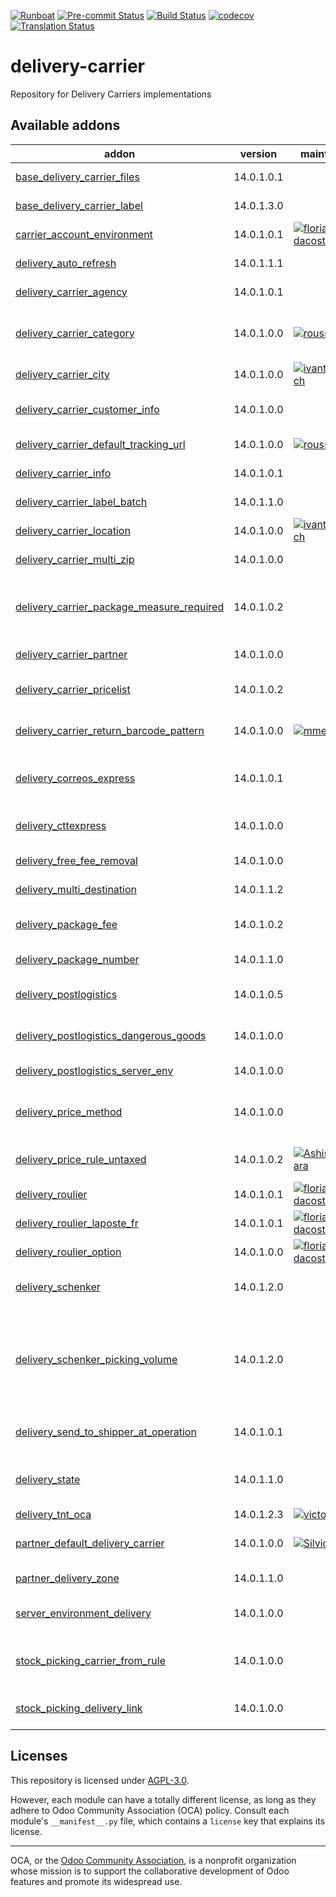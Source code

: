 
[![Runboat](https://img.shields.io/badge/runboat-Try%20me-875A7B.png)](https://runboat.odoo-community.org/builds?repo=OCA/delivery-carrier&target_branch=14.0)
[![Pre-commit Status](https://github.com/OCA/delivery-carrier/actions/workflows/pre-commit.yml/badge.svg?branch=14.0)](https://github.com/OCA/delivery-carrier/actions/workflows/pre-commit.yml?query=branch%3A14.0)
[![Build Status](https://github.com/OCA/delivery-carrier/actions/workflows/test.yml/badge.svg?branch=14.0)](https://github.com/OCA/delivery-carrier/actions/workflows/test.yml?query=branch%3A14.0)
[![codecov](https://codecov.io/gh/OCA/delivery-carrier/branch/14.0/graph/badge.svg)](https://codecov.io/gh/OCA/delivery-carrier)
[![Translation Status](https://translation.odoo-community.org/widgets/delivery-carrier-14-0/-/svg-badge.svg)](https://translation.odoo-community.org/engage/delivery-carrier-14-0/?utm_source=widget)

<!-- /!\ do not modify above this line -->

# delivery-carrier

Repository for Delivery Carriers implementations

<!-- /!\ do not modify below this line -->

<!-- prettier-ignore-start -->

[//]: # (addons)

Available addons
----------------
addon | version | maintainers | summary
--- | --- | --- | ---
[base_delivery_carrier_files](base_delivery_carrier_files/) | 14.0.1.0.1 |  | Base module for creation of delivery carrier files
[base_delivery_carrier_label](base_delivery_carrier_label/) | 14.0.1.3.0 |  | Base module for carrier labels
[carrier_account_environment](carrier_account_environment/) | 14.0.1.0.1 | [![florian-dacosta](https://github.com/florian-dacosta.png?size=30px)](https://github.com/florian-dacosta) | Configure carriers with server_environment_files
[delivery_auto_refresh](delivery_auto_refresh/) | 14.0.1.1.1 |  | Auto-refresh delivery price in sales orders
[delivery_carrier_agency](delivery_carrier_agency/) | 14.0.1.0.1 |  | Add a model for Carrier Agencies
[delivery_carrier_category](delivery_carrier_category/) | 14.0.1.0.0 | [![rousseldenis](https://github.com/rousseldenis.png?size=30px)](https://github.com/rousseldenis) | Adds a category to delivery carriers in order to help users classifying them
[delivery_carrier_city](delivery_carrier_city/) | 14.0.1.0.0 | [![ivantodorovich](https://github.com/ivantodorovich.png?size=30px)](https://github.com/ivantodorovich) | Integrates delivery with base_address_city
[delivery_carrier_customer_info](delivery_carrier_customer_info/) | 14.0.1.0.0 |  | Send delivery notice to the shipper from any operation.
[delivery_carrier_default_tracking_url](delivery_carrier_default_tracking_url/) | 14.0.1.0.0 | [![rousseldenis](https://github.com/rousseldenis.png?size=30px)](https://github.com/rousseldenis) | Adds the default tracking url on delivery carrier
[delivery_carrier_info](delivery_carrier_info/) | 14.0.1.0.1 |  | Add code and description on carrier
[delivery_carrier_label_batch](delivery_carrier_label_batch/) | 14.0.1.1.0 |  | Carrier labels - Stock Batch Picking (link)
[delivery_carrier_location](delivery_carrier_location/) | 14.0.1.0.0 | [![ivantodorovich](https://github.com/ivantodorovich.png?size=30px)](https://github.com/ivantodorovich) | Integrates delivery with base_location
[delivery_carrier_multi_zip](delivery_carrier_multi_zip/) | 14.0.1.0.0 |  | Multiple ZIP intervals for the same delivery method
[delivery_carrier_package_measure_required](delivery_carrier_package_measure_required/) | 14.0.1.0.2 |  | Allow the configuration of which package measurements are required on a delivery carrier basis.
[delivery_carrier_partner](delivery_carrier_partner/) | 14.0.1.0.0 |  | Add a partner in the delivery carrier
[delivery_carrier_pricelist](delivery_carrier_pricelist/) | 14.0.1.0.2 |  | Compute method method fees based on the product's pricelist.
[delivery_carrier_return_barcode_pattern](delivery_carrier_return_barcode_pattern/) | 14.0.1.0.0 | [![mmequignon](https://github.com/mmequignon.png?size=30px)](https://github.com/mmequignon) | Allow to define a return barcode pattern on delivery methods
[delivery_correos_express](delivery_correos_express/) | 14.0.1.0.1 |  | Delivery Carrier implementation for Correos Express using their API
[delivery_cttexpress](delivery_cttexpress/) | 14.0.1.0.0 |  | Delivery Carrier implementation for CTT Express API
[delivery_free_fee_removal](delivery_free_fee_removal/) | 14.0.1.0.0 |  | Hide free fee lines on sales orders
[delivery_multi_destination](delivery_multi_destination/) | 14.0.1.1.2 |  | Multiple destinations for the same delivery method
[delivery_package_fee](delivery_package_fee/) | 14.0.1.0.2 |  | Add fees on delivered packages on shipping methods
[delivery_package_number](delivery_package_number/) | 14.0.1.1.0 |  | Set or compute number of packages for a picking
[delivery_postlogistics](delivery_postlogistics/) | 14.0.1.0.5 |  | Print PostLogistics shipping labels using the Barcode web service
[delivery_postlogistics_dangerous_goods](delivery_postlogistics_dangerous_goods/) | 14.0.1.0.0 |  | Declare dangerous goods when generating postlogistics labels
[delivery_postlogistics_server_env](delivery_postlogistics_server_env/) | 14.0.1.0.0 |  | Server Environment layer for Delivery Postlogistics
[delivery_price_method](delivery_price_method/) | 14.0.1.0.0 |  | Provides fields to be able to contemplate the tracking statesand also adds a global fields
[delivery_price_rule_untaxed](delivery_price_rule_untaxed/) | 14.0.1.0.2 | [![AshishHirapara](https://github.com/AshishHirapara.png?size=30px)](https://github.com/AshishHirapara) | Add untaxed amount to variables for price delivery price rule
[delivery_roulier](delivery_roulier/) | 14.0.1.0.1 | [![florian-dacosta](https://github.com/florian-dacosta.png?size=30px)](https://github.com/florian-dacosta) | Integration of multiple carriers
[delivery_roulier_laposte_fr](delivery_roulier_laposte_fr/) | 14.0.1.0.1 | [![florian-dacosta](https://github.com/florian-dacosta.png?size=30px)](https://github.com/florian-dacosta) | Generate Label for La Poste/Colissimo
[delivery_roulier_option](delivery_roulier_option/) | 14.0.1.0.0 | [![florian-dacosta](https://github.com/florian-dacosta.png?size=30px)](https://github.com/florian-dacosta) | Add options to roulier modules
[delivery_schenker](delivery_schenker/) | 14.0.1.2.0 |  | Delivery Carrier implementation for DB Schenker API
[delivery_schenker_picking_volume](delivery_schenker_picking_volume/) | 14.0.1.2.0 |  | Glue module between delivery_schenker and stock_picking_volumeWith this module the transmitted volume is changed,it uses the computed volume from stock_picking_volume
[delivery_send_to_shipper_at_operation](delivery_send_to_shipper_at_operation/) | 14.0.1.0.1 |  | Send delivery notice to the shipper from any operation.
[delivery_state](delivery_state/) | 14.0.1.1.0 |  | Provides fields to be able to contemplate the tracking statesand also adds a global fields
[delivery_tnt_oca](delivery_tnt_oca/) | 14.0.1.2.3 | [![victoralmau](https://github.com/victoralmau.png?size=30px)](https://github.com/victoralmau) | Integrate TNT webservice
[partner_default_delivery_carrier](partner_default_delivery_carrier/) | 14.0.1.0.0 | [![SilvioC2C](https://github.com/SilvioC2C.png?size=30px)](https://github.com/SilvioC2C) | Allows defining default delivery methods for partners
[partner_delivery_zone](partner_delivery_zone/) | 14.0.1.1.0 |  | Set on partners a zone for delivery goods
[server_environment_delivery](server_environment_delivery/) | 14.0.1.0.0 |  | Configure prod environment for delivery carriers
[stock_picking_carrier_from_rule](stock_picking_carrier_from_rule/) | 14.0.1.0.0 |  | Set the carrier on picking if the stock rule used has a partner address set with a delivery method.
[stock_picking_delivery_link](stock_picking_delivery_link/) | 14.0.1.0.0 |  | Adds link to the delivery on all intermediate operations.

[//]: # (end addons)

<!-- prettier-ignore-end -->

## Licenses

This repository is licensed under [AGPL-3.0](LICENSE).

However, each module can have a totally different license, as long as they adhere to Odoo Community Association (OCA)
policy. Consult each module's `__manifest__.py` file, which contains a `license` key
that explains its license.

----
OCA, or the [Odoo Community Association](http://odoo-community.org/), is a nonprofit
organization whose mission is to support the collaborative development of Odoo features
and promote its widespread use.
